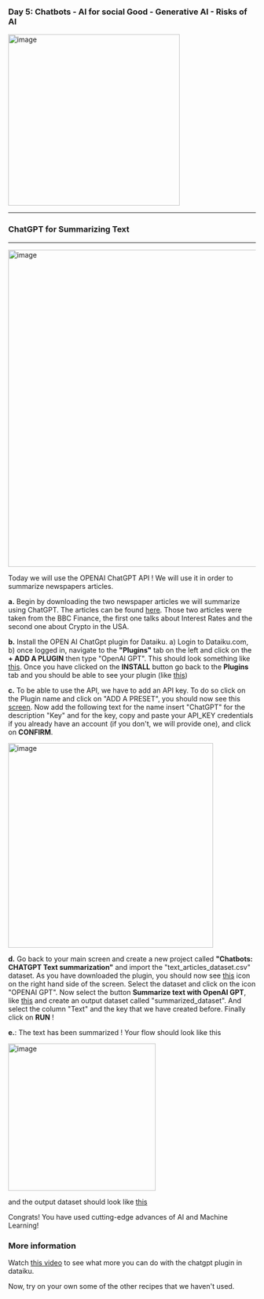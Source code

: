 


### **Day 5: Chatbots - AI for social Good - Generative AI - Risks of AI**

<img width="349" alt="image" src="https://github.com/michalis0/ML_dataiku/assets/28807066/9e938ecb-38c2-4d79-8a5f-c9d8311acd75">

-----------------------------------
### ChatGPT for Summarizing Text
-----------------------------------

<img width="646" alt="image" src="https://github.com/michalis0/ML_dataiku/assets/28807066/26c94cb6-0add-4b1f-aa5d-bd78d7f05a81">


Today we will use the OPENAI ChatGPT API ! We will use it in order to summarize newspapers articles. 

**a.** Begin by downloading the two newspaper articles we will summarize using ChatGPT. The articles can be found [here](https://github.com/michalis0/ML_dataiku/blob/main/Day%205/text_articles_dataset.csv). Those two articles were taken from the BBC Finance, the first one talks about Interest Rates and the second one about Crypto in the USA. 

**b.** Install the OPEN AI ChatGpt plugin for Dataiku. a) Login to Dataiku.com, b) once logged in, navigate to the  **"Plugins"** tab on the left and click on the **+ ADD A PLUGIN** then type "OpenAI GPT". This should look something like [this](https://github.com/michalis0/ML_dataiku/blob/main/Day%205/HELP/PICTURE_2_5.png). Once you have clicked on the **INSTALL** button go back to the **Plugins** tab and you should be able to see your plugin (like [this](https://github.com/michalis0/ML_dataiku/blob/main/Day%205/HELP/PICTURE_3_5.png))

**c.** To be able to use the API, we have to add an API key. To do so click on the Plugin name and click on "ADD A PRESET", you should now see this [screen](https://github.com/michalis0/ML_dataiku/blob/main/Day%205/HELP/PICTURE_4_5.png). Now add the following text for the name insert "ChatGPT" for the description "Key" and for the key, copy and paste your API_KEY credentials if you already have an account (if you don't, we will provide one), and click on **CONFIRM**. 

<img width="417" alt="image" src="https://github.com/michalis0/ML_dataiku/assets/28807066/95987471-64eb-45ec-abd1-0ca25f3c5771">


**d.** Go back to your main screen and create a new project called **"Chatbots: CHATGPT Text summarization"** and import the "text_articles_dataset.csv" dataset. As you have downloaded the plugin, you should now see [this](https://github.com/michalis0/ML_dataiku/blob/main/Day%205/HELP/PICTURE_5_5.png) icon on the right hand side of the screen. Select the dataset and click on the icon "OPENAI GPT". Now  select the button **Summarize text with OpenAI GPT**, like [this](https://github.com/michalis0/ML_dataiku/blob/main/Day%205/HELP/PICTURE_6_5.png) and create an output dataset called "summarized_dataset". And select the column "Text" and the key that we have created before. Finally click on **RUN** !

**e.**: The text has been summarized ! Your flow should look like this

<img width="300" alt="image" src="https://github.com/michalis0/ML_dataiku/assets/28807066/d9d20349-1715-4e62-99f7-ad5c31e70780">


and the output dataset should look like [this](https://github.com/michalis0/ML_dataiku/blob/main/Day%205/HELP/PICTURE_9_5.png)


Congrats! You have used cutting-edge advances of AI and Machine Learning!

### More information
Watch [this video](https://content.dataiku.com/email-llm-demo?utm_campaign=GLO+CONTENT+ChatGPT+%26+LLMs+March+2023&utm_medium=email&_hsmi=260388734&_hsenc=p2ANqtz-9Pr_dfkoaZufRgm3jgYC9oYxUUz66dNBYkpZl810Obz32bu7hY7ihY726mj6TdRF-OgyIYvDkEUtTe9OKn_RcxnrnhTQ&utm_content=260390385&utm_source=hs_email)
to see what more you can do with the chatgpt plugin in dataiku.

Now, try on your own some of the other recipes that we haven't used.
